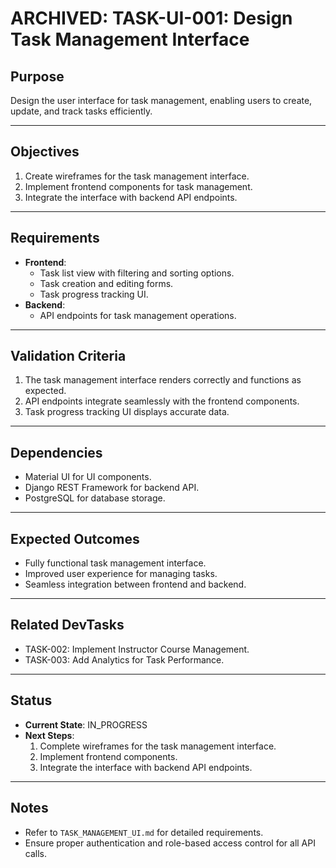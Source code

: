 # ARCHIVED: TASK-UI-001: Design Task Management Interface

## Purpose

Design the user interface for task management, enabling users to create, update, and track tasks efficiently.

---

## Objectives

1. Create wireframes for the task management interface.
2. Implement frontend components for task management.
3. Integrate the interface with backend API endpoints.

---

## Requirements

- **Frontend**:
  - Task list view with filtering and sorting options.
  - Task creation and editing forms.
  - Task progress tracking UI.
- **Backend**:
  - API endpoints for task management operations.

---

## Validation Criteria

1. The task management interface renders correctly and functions as expected.
2. API endpoints integrate seamlessly with the frontend components.
3. Task progress tracking UI displays accurate data.

---

## Dependencies

- Material UI for UI components.
- Django REST Framework for backend API.
- PostgreSQL for database storage.

---

## Expected Outcomes

- Fully functional task management interface.
- Improved user experience for managing tasks.
- Seamless integration between frontend and backend.

---

## Related DevTasks

- TASK-002: Implement Instructor Course Management.
- TASK-003: Add Analytics for Task Performance.

---

## Status

- **Current State**: IN_PROGRESS
- **Next Steps**:
  1. Complete wireframes for the task management interface.
  2. Implement frontend components.
  3. Integrate the interface with backend API endpoints.

---

## Notes

- Refer to `TASK_MANAGEMENT_UI.md` for detailed requirements.
- Ensure proper authentication and role-based access control for all API calls.
